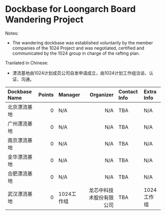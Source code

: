 # Dockbase for Loongarch Board Wandering Project

Notes:
- The wandering dockbase was established voluntarily by the member companies of the 1024 Project and was negotiated, certified and communicated by the 1024 group in charge of the rafting plan.

Tranlated in Chinese:
- 漂流基地由1024计划成员公司自发申请成立，由1024计划工作组洽谈、认证、沟通。


| Dockbase Name         | Points | Manager              | Organizer         | Contact Info | Extra Info |
| :-------------------- | -----: | :------------------- | ---------------: | :----------- | :--------- |
| 北京漂流基地 | 0 | N/A | N/A | TBA | N/A |
| 广州漂流基地 | 0 | N/A | N/A | TBA | N/A |
| 南京漂流基地 | 0 | N/A | N/A | TBA | N/A |
| 金华漂流基地 | 0 | N/A | N/A | TBA | N/A |
| 合肥漂流基地 | 0 | N/A | N/A | TBA | N/A |
| 武汉漂流基地 | 0 | 1024工作组 | 龙芯中科技术股份有限公司 | TBA | 1024工作组 |
